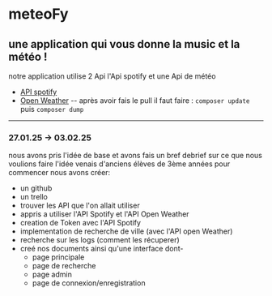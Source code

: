 # meteoFy
une application qui vous donne la music et la météo !  
---
notre application utilise 2 Api
l'Api spotify et une Api de météo
- [API spotify](https://developer.spotify.com/documentation/web-api)
- [Open Weather](https://openweathermap.org/)
--
après avoir fais le pull il faut faire :
 `composer update`
puis 
  `composer dump`

---
### 27.01.25 -> 03.02.25
nous avons pris l'idée de base et avons fais un bref debrief sur ce que nous voulions faire l'idée venais d'anciens élèves de 3ème années
pour commencer nous avons créer:
- un github
- un trello
- trouver les API que l'on allait utiliser
- appris a utiliser l'API Spotify et l'API Open Weather
- creation de Token avec l'API Spotify
- implementation de recherche de ville (avec l'API open Weather)
- recherche sur les logs (comment les récuperer)
- creé nos documents ainsi qu'une interface dont-
    - page principale
    - page de recherche
    - page admin
    - page de connexion/enregistration
